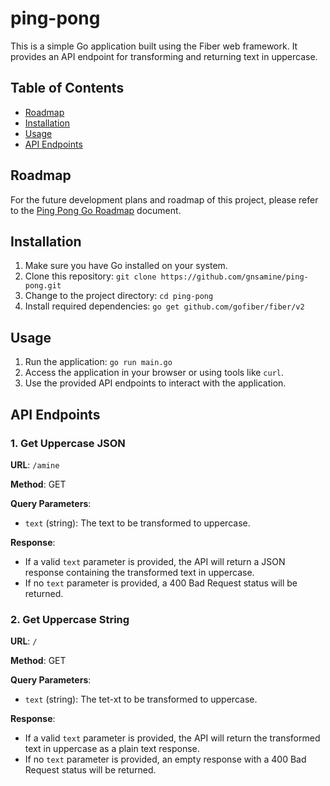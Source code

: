 # ping-pong

This is a simple Go application built using the Fiber web framework. It provides an API endpoint for transforming and returning text in uppercase.

## Table of Contents

- [Roadmap](#roadmap)
- [Installation](#installation)
- [Usage](#usage)
- [API Endpoints](#api-endpoints)


## Roadmap

For the future development plans and roadmap of this project, please refer to the [Ping Pong Go Roadmap](https://github.com/log101/YARP/blob/main/projects/tr/ping-pong-go.md) document.
## Installation

1. Make sure you have Go installed on your system.
2. Clone this repository: `git clone https://github.com/gnsamine/ping-pong.git`
3. Change to the project directory: `cd ping-pong`
4. Install required dependencies: `go get github.com/gofiber/fiber/v2`

## Usage

1. Run the application: `go run main.go`
2. Access the application in your browser or using tools like `curl`.
3. Use the provided API endpoints to interact with the application.

## API Endpoints

### 1. Get Uppercase JSON

**URL**: `/amine`

**Method**: GET

**Query Parameters**:
- `text` (string): The text to be transformed to uppercase.

**Response**:
- If a valid `text` parameter is provided, the API will return a JSON response containing the transformed text in uppercase.
- If no `text` parameter is provided, a 400 Bad Request status will be returned.

### 2. Get Uppercase String

**URL**: `/`

**Method**: GET

**Query Parameters**:
- `text` (string): The tet-xt to be transformed to uppercase.

**Response**:
- If a valid `text` parameter is provided, the API will return the transformed text in uppercase as a plain text response.
- If no `text` parameter is provided, an empty response with a 400 Bad Request status will be returned.



